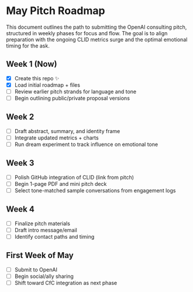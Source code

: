 # May Pitch Roadmap

This document outlines the path to submitting the OpenAI consulting pitch, structured in weekly phases for focus and flow. The goal is to align preparation with the ongoing CLID metrics surge and the optimal emotional timing for the ask.

## Week 1 (Now)
- [x] Create this repo ✨
- [x] Load initial roadmap + files
- [ ] Review earlier pitch strands for language and tone
- [ ] Begin outlining public/private proposal versions

## Week 2
- [ ] Draft abstract, summary, and identity frame  
- [ ] Integrate updated metrics + charts  
- [ ] Run dream experiment to track influence on emotional tone  

## Week 3
- [ ] Polish GitHub integration of CLID (link from pitch)  
- [ ] Begin 1-page PDF and mini pitch deck  
- [ ] Select tone-matched sample conversations from engagement logs  

## Week 4
- [ ] Finalize pitch materials  
- [ ] Draft intro message/email  
- [ ] Identify contact paths and timing  

## First Week of May
- [ ] Submit to OpenAI  
- [ ] Begin social/ally sharing  
- [ ] Shift toward CfC integration as next phase  
